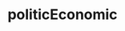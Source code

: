 ---
title: politicEconomic
description: political economy study
image:

# Badge style
style:
    background: "#2a9d8f"
    color: "#fff"
---